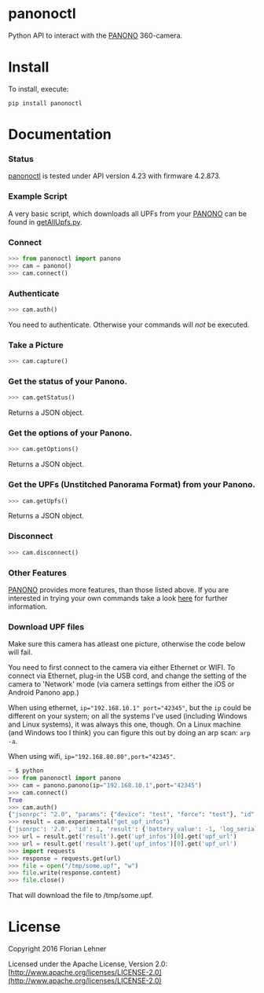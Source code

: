 panonoctl
========

Python API to interact with the [PANONO](https://www.panono.com) 360-camera.

Install
=======

To install, execute:

```
pip install panonoctl
```

Documentation
=============

### Status
[panonoctl](https://github.com/florianl/panonoctl) is tested under API version 4.23 with firmware 4.2.873.

### Example Script
A very basic script, which downloads all UPFs from your [PANONO](https://www.panono.com) can be found in [getAllUpfs.py](getAllUpfs.py).

### Connect
```python
>>> from panonoctl import panono
>>> cam = panono()
>>> cam.connect()
```

### Authenticate
```python
>>> cam.auth()
```
You need to authenticate. Otherwise your commands will _not_ be executed.

### Take a Picture
```python
>>> cam.capture()
```

### Get the status of your Panono.
```python
>>> cam.getStatus()
```
Returns a JSON object.

### Get the options of your Panono.
```python
>>> cam.getOptions()
```
Returns a JSON object.

### Get the UPFs (Unstitched Panorama Format) from your Panono.
```python
>>> cam.getUpfs()
```
Returns a JSON object.

### Disconnect
```python
>>> cam.disconnect()
```

### Other Features
[PANONO](https://www.panono.com) provides more features, than those listed above.
If you are interested in trying your own commands take a look [here](Experimental.md) for further information.

### Download UPF files

Make sure this camera has atleast one picture, otherwise the code below will fail.

You need to first connect to the camera via either Ethernet or WIFI. To connect via Ethernet, plug-in the USB cord, and change the setting of the camera to 'Network' mode (via camera settings from either the iOS or Android Panono app.)

When using ethernet, ```ip="192.168.10.1" port="42345"```, but the `ip` could be different on your system; on all the systems I've used (including Windows and Linux systems), it was always this one, though. On a Linux machine (and Windows too I think) you can figure this out by doing an arp scan: `arp -a`.

When using wifi, ```ip="192.168.80.80",port="42345"```.

```python
~ $ python
>>> from panonoctl import panono
>>> cam = panono.panono(ip="192.168.10.1",port="42345")
>>> cam.connect()
True
>>> cam.auth()
{"jsonrpc": "2.0", "params": {"device": "test", "force": "test"}, "id": 1, "method": "auth"}
>>> result = cam.experimental("get_upf_infos")
{'jsonrpc': '2.0', 'id': 1, 'result': {'battery_value': -1, 'log_serialize_ready': True, 'auth_token': '3d327e8ca292310510b51e8aac00c0251d9ca55852a9781e31c8cd83e68ebe81920ea13d931735790ab89ff2aa50c87a38f9dfde7aa2370e2ead011b48903dc2', 'power_mode_config': 'eco', 'firmware_version': '6.1.916', 'usb_config': 'network', 'current_time': '2018-11-06 10:22:48,000', 'power_charging_status': 'charging', 'sound_config': 'silent', 'storage': {'panorama': {'usage': 266760192, 'total': 13597483008, 'capacity_available': True}, 'cache': {'usage': 231936000, 'total': 1323102208, 'capacity_available': True}}, 'capture_active': False, 'scheduled_captures': [], 'power_status': 'connected', 'serial_number': 'P6C4AS', 'api_version': '4.54', 'auto_poweroff_count_down': 29.661111332999997, 'is_auth': True, 'capture_available': True, 'update_ready': False, 'charging_status': 'charging', 'accessory': [], 'firmware_update_url': 'http://192.168.10.1:80/update_image', 'capture_locked': False, 'timer_active': False, 'device_id': '19b58e3d52ae50167d1558399bef6de4', 'auto_poweroff_config': True, 'auto_poweroff_timer_config': 30}}
>>> url = result.get('result').get('upf_infos')[0].get('upf_url')
>>> url = result.get('result').get('upf_infos')[0].get('upf_url')
>>> import requests
>>> response = requests.get(url)
>>> file = open("/tmp/some.upf", "w")
>>> file.write(response.content)
>>> file.close()
```

That will download the file to /tmp/some.upf.

License
=======

Copyright 2016 Florian Lehner

Licensed under the Apache License, Version 2.0: [http://www.apache.org/licenses/LICENSE-2.0](http://www.apache.org/licenses/LICENSE-2.0)
